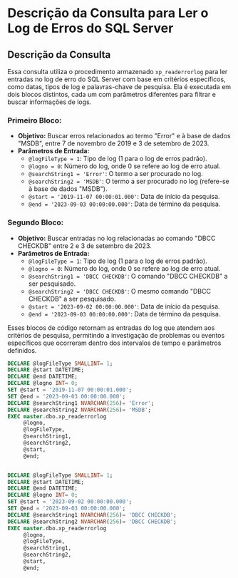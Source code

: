 # Descrição da Consulta para Ler o Log de Erros do SQL Server

## Descrição da Consulta

Essa consulta utiliza o procedimento armazenado `xp_readerrorlog` para ler entradas no log de erro do SQL Server com base em critérios específicos, como datas, tipos de log e palavras-chave de pesquisa. Ela é executada em dois blocos distintos, cada um com parâmetros diferentes para filtrar e buscar informações de logs. 

### Primeiro Bloco:

- **Objetivo:** Buscar erros relacionados ao termo "Error" e à base de dados "MSDB", entre 7 de novembro de 2019 e 3 de setembro de 2023.
- **Parâmetros de Entrada:**
  - `@logFileType = 1`: Tipo de log (1 para o log de erros padrão).
  - `@logno = 0`: Número do log, onde 0 se refere ao log de erro atual.
  - `@searchString1 = 'Error'`: O termo a ser procurado no log.
  - `@searchString2 = 'MSDB'`: O termo a ser procurado no log (refere-se à base de dados "MSDB").
  - `@start = '2019-11-07 00:00:01.000'`: Data de início da pesquisa.
  - `@end = '2023-09-03 00:00:00.000'`: Data de término da pesquisa.

### Segundo Bloco:

- **Objetivo:** Buscar entradas no log relacionadas ao comando "DBCC CHECKDB" entre 2 e 3 de setembro de 2023.
- **Parâmetros de Entrada:**
  - `@logFileType = 1`: Tipo de log (1 para o log de erros padrão).
  - `@logno = 0`: Número do log, onde 0 se refere ao log de erro atual.
  - `@searchString1 = 'DBCC CHECKDB'`: O comando "DBCC CHECKDB" a ser pesquisado.
  - `@searchString2 = 'DBCC CHECKDB'`: O mesmo comando "DBCC CHECKDB" a ser pesquisado.
  - `@start = '2023-09-02 00:00:00.000'`: Data de início da pesquisa.
  - `@end = '2023-09-03 00:00:00.000'`: Data de término da pesquisa.

Esses blocos de código retornam as entradas do log que atendem aos critérios de pesquisa, permitindo a investigação de problemas ou eventos específicos que ocorreram dentro dos intervalos de tempo e parâmetros definidos.

```SQL
DECLARE @logFileType SMALLINT= 1;
DECLARE @start DATETIME;
DECLARE @end DATETIME;
DECLARE @logno INT= 0;
SET @start = '2019-11-07 00:00:01.000';
SET @end = '2023-09-03 00:00:00.000';
DECLARE @searchString1 NVARCHAR(256)= 'Error';
DECLARE @searchString2 NVARCHAR(256)= 'MSDB';
EXEC master.dbo.xp_readerrorlog 
     @logno, 
     @logFileType, 
     @searchString1, 
     @searchString2, 
     @start, 
     @end;


DECLARE @logFileType SMALLINT= 1;
DECLARE @start DATETIME;
DECLARE @end DATETIME;
DECLARE @logno INT= 0;
SET @start = '2023-09-02 00:00:00.000';
SET @end = '2023-09-03 00:00:00.000';
DECLARE @searchString1 NVARCHAR(256)= 'DBCC CHECKDB';
DECLARE @searchString2 NVARCHAR(256)= 'DBCC CHECKDB';
EXEC master.dbo.xp_readerrorlog 
     @logno, 
     @logFileType, 
     @searchString1, 
     @searchString2, 
     @start, 
     @end;
```